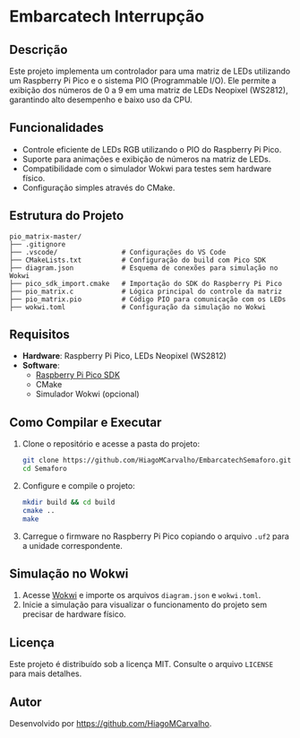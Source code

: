 # Embarcatech Interrupção

## Descrição
Este projeto implementa um controlador para uma matriz de LEDs utilizando um Raspberry Pi Pico e o sistema PIO (Programmable I/O). Ele permite a exibição dos números de 0 a 9 em uma matriz de LEDs Neopixel (WS2812), garantindo alto desempenho e baixo uso da CPU.

## Funcionalidades
- Controle eficiente de LEDs RGB utilizando o PIO do Raspberry Pi Pico.
- Suporte para animações e exibição de números na matriz de LEDs.
- Compatibilidade com o simulador Wokwi para testes sem hardware físico.
- Configuração simples através do CMake.

## Estrutura do Projeto
```
pio_matrix-master/
├── .gitignore
├── .vscode/                # Configurações do VS Code
├── CMakeLists.txt          # Configuração do build com Pico SDK
├── diagram.json            # Esquema de conexões para simulação no Wokwi
├── pico_sdk_import.cmake   # Importação do SDK do Raspberry Pi Pico
├── pio_matrix.c            # Lógica principal do controle da matriz
├── pio_matrix.pio          # Código PIO para comunicação com os LEDs
├── wokwi.toml              # Configuração da simulação no Wokwi
```

## Requisitos
- **Hardware**: Raspberry Pi Pico, LEDs Neopixel (WS2812)
- **Software**:
  - [Raspberry Pi Pico SDK](https://github.com/raspberrypi/pico-sdk)
  - CMake
  - Simulador Wokwi (opcional)

## Como Compilar e Executar
1. Clone o repositório e acesse a pasta do projeto:
   ```sh
   git clone https://github.com/HiagoMCarvalho/EmbarcatechSemaforo.git
   cd Semaforo
   ```
2. Configure e compile o projeto:
   ```sh
   mkdir build && cd build
   cmake ..
   make
   ```
3. Carregue o firmware no Raspberry Pi Pico copiando o arquivo `.uf2` para a unidade correspondente.

## Simulação no Wokwi
1. Acesse [Wokwi](https://wokwi.com/) e importe os arquivos `diagram.json` e `wokwi.toml`.
2. Inicie a simulação para visualizar o funcionamento do projeto sem precisar de hardware físico.

## Licença
Este projeto é distribuído sob a licença MIT. Consulte o arquivo `LICENSE` para mais detalhes.

## Autor
Desenvolvido por <https://github.com/HiagoMCarvalho>.


